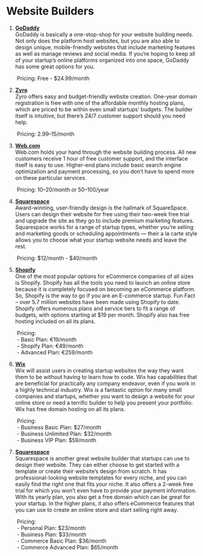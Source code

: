 # Website Builders

1. **[GoDaddy](https://www.godaddy.com/)**
<br>GoDaddy is basically a one-stop-shop for your website building needs. Not only does the platform host websites, but you are also able to design unique, mobile-friendly websites that include marketing features as well as manage reviews and social media. If you’re hoping to keep all of your startup’s online platforms organized into one space, GoDaddy has some great options for you.

&emsp;&emsp;Pricing: Free - $24.99/month

2. **[Zyro](https://zyro.com/)**
<br>Zyro offers easy and budget-friendly website creation. One-year domain registration is free with one of the affordable monthly hosting plans, which are priced to be within even small startups’ budgets. The builder itself is intuitive, but there’s 24/7 customer support should you need help.

&emsp;&emsp;Pricing: $2.99–$15/month

3. **[Web.com](https://www.web.com/)**
<br>Web.com holds your hand through the website building process. All new customers receive 1 hour of free customer support, and the interface itself is easy to use. Higher-end plans include basic search engine optimization and payment processing, so you don’t have to spend more on these particular services.

&emsp;&emsp;Pricing: $10–$20/month or $50–$100/year

4. **[Squarespace](https://www.squarespace.com/)**
<br>Award-winning, user-friendly design is the hallmark of SquareSpace. Users can design their website for free using their two-week free trial and upgrade the site as they go to include premium marketing features. Squarespace works for a range of startup types, whether you’re selling and marketing goods or scheduling appointments — their a la carte style allows you to choose what your startup website needs and leave the rest. 

&emsp;&emsp;Pricing: $12/month - $40/month

5. **[Shopify](https://www.shopify.com/)**
<br>One of the most popular options for eCommerce companies of all sizes is Shopify. Shopify has all the tools you need to launch an online store because it is completely focused on becoming an eCommerce platform. So, Shopify is the way to go if you are an E-commerce startup. 
Fun Fact –  over 5.7 million websites have been made using Shopify to date.
Shopify offers numerous plans and service tiers to fit a range of budgets, with options starting at $19 per month. Shopify also has free hosting included on all its plans.

&emsp;&emsp;Pricing:
<br>&emsp;&emsp;- Basic Plan: €19/month
<br>&emsp;&emsp;- Shopify Plan: €49/month
<br>&emsp;&emsp;- Advanced Plan: €259/month


6. **[Wix](https://wix.com)**
<br>Wix will assist users in creating startup websites the way they want them to be without having to learn how to code. Wix has capabilities that are beneficial for practically any company endeavor, even if you work in a highly technical industry.
Wix is a fantastic option for many small companies and startups, whether you want to design a website for your online store or need a terrific builder to help you present your portfolio. Wix has free domain hosting on all its plans.

&emsp;&emsp;Pricing:
<br>&emsp;&emsp;- Business Basic Plan: $27/month
<br>&emsp;&emsp;- Business Unlimited Plan: $32/month
<br>&emsp;&emsp;- Business VIP Plan: $59/month

7. **[Squarespace](https://www.squarespace.com/)**
<br>Squarespace is another great website builder that startups can use to design their website. They can either choose to get started with a template or create their website’s design from scratch. It has professional-looking website templates for every niche, and you can easily find the right one that fits your niche.
It also offers a 2-week free trial for which you won’t even have to provide your payment information. With its yearly plan, you also get a free domain which can be great for your startup. In the higher plans, it also offers eCommerce features that you can use to create an online store and start selling right away.

&emsp;&emsp;Pricing:
<br>&emsp;&emsp;- Personal Plan: $23/month
<br>&emsp;&emsp;- Business Plan: $33/month
<br>&emsp;&emsp;- Commerce Basic Plan: $36/month
<br>&emsp;&emsp;- Commerce Advanced Plan: $65/month

